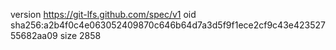 version https://git-lfs.github.com/spec/v1
oid sha256:a2b4f0c4e063052409870c646b64d7a3d5f9f1ece2cf9c43e42352755682aa09
size 2858
